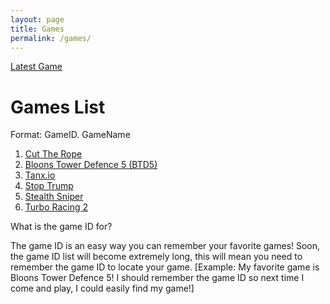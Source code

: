 ```yaml
---
layout: page
title: Games
permalink: /games/
---
```

<head>
<link rel="stylesheet" type="text/css" href="games.css">
</head>

<a href="latest"> Latest Game</a>

<h1> Games List </h1>
<p>Format: GameID. GameName<p>
<ol type="1">
<li><a href="cuttherope"> Cut The Rope </a></li>
<li><a href="btd5"> Bloons Tower Defence 5 (BTD5) </a> </li>
<li><a href="tanx.io"> Tanx.io </a> </li>
<li><a href="stoptrump"> Stop Trump </a> </li>
<li><a href="stealthsniper"> Stealth Sniper </a> </li>
<li><a href="turboracing2"> Turbo Racing 2</a> </li>
</ol>
<p>What is the game ID for?</p>
<p>The game ID is an easy way you can remember your favorite games! Soon, the game ID list will become extremely long, this will mean you need to remember the game ID to locate your game. [Example: My favorite game is Bloons Tower Defence 5! I should remember the game ID so next time I come and play, I could easily find my game!]
